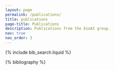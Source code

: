 ```yaml
---
layout: page
permalink: /publications/
title: publications
page-title: Publications
description: Publications from the bioAI group.
nav: true
nav_order: 3
---
```


<!-- _pages/publications.md -->

<!-- Bibsearch Feature -->

{% include bib_search.liquid %}

<div class="publications">

{% bibliography %}

</div>
